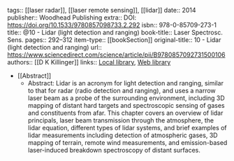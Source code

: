 tags:: [[laser radar]], [[laser remote sensing]], [[lidar]]
date:: 2014
publisher:: Woodhead Publishing
extra:: DOI: https://doi.org/10.1533/9780857098733.2.292
isbn:: 978-0-85709-273-1
title:: @10 - Lidar (light detection and ranging)
book-title:: Laser Spectrosc. Sens.
pages:: 292–312
item-type:: [[bookSection]]
original-title:: 10 - Lidar (light detection and ranging)
url:: https://www.sciencedirect.com/science/article/pii/B9780857092731500106
authors:: [[D K Killinger]]
links:: [Local library](zotero://select/library/items/NU87S3LS), [Web library](https://www.zotero.org/users/9756735/items/NU87S3LS)

- [[Abstract]]
	- Abstract: Lidar is an acronym for light detection and ranging, similar to that for radar (radio detection and ranging), and uses a narrow laser beam as a probe of the surrounding environment, including 3D mapping of distant hard targets and spectroscopic sensing of gases and constituents from afar. This chapter covers an overview of lidar principals, laser beam transmission through the atmosphere, the lidar equation, different types of lidar systems, and brief examples of lidar measurements including detection of atmospheric gases, 3D mapping of terrain, remote wind measurements, and emission-based laser-induced breakdown spectroscopy of distant surfaces.